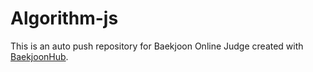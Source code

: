 # Algorithm-js
This is an auto push repository for Baekjoon Online Judge created with [BaekjoonHub](https://github.com/BaekjoonHub/BaekjoonHub).
